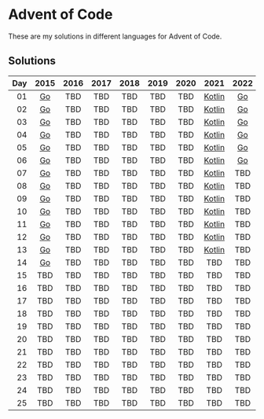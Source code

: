 # Advent of Code
These are my solutions in different languages for Advent of Code.

## Solutions
| Day |                2015                | 2016 | 2017 | 2018 | 2019 | 2020 |                2021                |            2022            |
|----:|:----------------------------------:|:----:|:----:|:----:|:----:|:----:|:----------------------------------:|:--------------------------:|
|  01 |   [Go](/2015/Day-01/cmd/main.go)   | TBD  | TBD  | TBD  | TBD  | TBD  | [Kotlin](/2021/1-Day/src/Main.kt)  | [Go](/2022/Day-01/main.go) |
|  02 | [Go](/2015/Day-02/src/cmd/main.go) | TBD  | TBD  | TBD  | TBD  | TBD  | [Kotlin](/2021/2-Day/src/Main.kt)  | [Go](/2022/Day-02/main.go) |
|  03 | [Go](/2015/Day-03/src/cmd/main.go) | TBD  | TBD  | TBD  | TBD  | TBD  | [Kotlin](/2021/3-Day/src/Main.kt)  | [Go](/2022/Day-03/main.go) |
|  04 | [Go](/2015/Day-04/src/cmd/main.go) | TBD  | TBD  | TBD  | TBD  | TBD  | [Kotlin](/2021/4-Day/src/Main.kt)  | [Go](/2022/Day-04/main.go) |
|  05 | [Go](/2015/Day-05/src/cmd/main.go) | TBD  | TBD  | TBD  | TBD  | TBD  | [Kotlin](/2021/5-Day/src/Main.kt)  | [Go](/2022/Day-05/main.go) |
|  06 | [Go](/2015/Day-06/src/cmd/main.go) | TBD  | TBD  | TBD  | TBD  | TBD  | [Kotlin](/2021/6-Day/src/Main.kt)  | [Go](/2022/Day-06/main.go) |
|  07 | [Go](/2015/Day-07/src/cmd/main.go) | TBD  | TBD  | TBD  | TBD  | TBD  | [Kotlin](/2021/7-Day/src/Main.kt)  |            TBD             |
|  08 | [Go](/2015/Day-08/src/cmd/main.go) | TBD  | TBD  | TBD  | TBD  | TBD  | [Kotlin](/2021/8-Day/src/Main.kt)  |            TBD             |
|  09 | [Go](/2015/Day-09/src/cmd/main.go) | TBD  | TBD  | TBD  | TBD  | TBD  | [Kotlin](/2021/9-Day/src/Main.kt)  |            TBD             |
|  10 | [Go](/2015/Day-10/src/cmd/main.go) | TBD  | TBD  | TBD  | TBD  | TBD  | [Kotlin](/2021/10-Day/src/Main.kt) |            TBD             |
|  11 | [Go](/2015/Day-11/src/cmd/main.go) | TBD  | TBD  | TBD  | TBD  | TBD  | [Kotlin](/2021/11-Day/src/Main.kt) |            TBD             |
|  12 | [Go](/2015/Day-12/src/cmd/main.go) | TBD  | TBD  | TBD  | TBD  | TBD  | [Kotlin](/2021/12-Day/src/Main.kt) |            TBD             |
|  13 | [Go](/2015/Day-13/src/cmd/main.go) | TBD  | TBD  | TBD  | TBD  | TBD  | [Kotlin](/2021/13-Day/src/Main.kt) |            TBD             |
|  14 | [Go](/2015/Day-14/src/cmd/main.go) | TBD  | TBD  | TBD  | TBD  | TBD  |                TBD                 |            TBD             |
|  15 |                TBD                 | TBD  | TBD  | TBD  | TBD  | TBD  |                TBD                 |            TBD             |
|  16 |                TBD                 | TBD  | TBD  | TBD  | TBD  | TBD  |                TBD                 |            TBD             |
|  17 |                TBD                 | TBD  | TBD  | TBD  | TBD  | TBD  |                TBD                 |            TBD             |
|  18 |                TBD                 | TBD  | TBD  | TBD  | TBD  | TBD  |                TBD                 |            TBD             |
|  19 |                TBD                 | TBD  | TBD  | TBD  | TBD  | TBD  |                TBD                 |            TBD             |
|  20 |                TBD                 | TBD  | TBD  | TBD  | TBD  | TBD  |                TBD                 |            TBD             |
|  21 |                TBD                 | TBD  | TBD  | TBD  | TBD  | TBD  |                TBD                 |            TBD             |
|  22 |                TBD                 | TBD  | TBD  | TBD  | TBD  | TBD  |                TBD                 |            TBD             |
|  23 |                TBD                 | TBD  | TBD  | TBD  | TBD  | TBD  |                TBD                 |            TBD             |
|  24 |                TBD                 | TBD  | TBD  | TBD  | TBD  | TBD  |                TBD                 |            TBD             |
|  25 |                TBD                 | TBD  | TBD  | TBD  | TBD  | TBD  |                TBD                 |            TBD             |